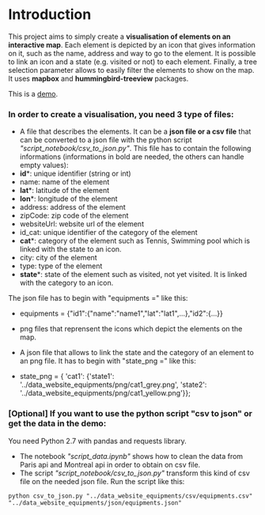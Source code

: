 # Introduction

This project aims to simply create a **visualisation of elements on an interactive map**. Each element is depicted by an icon that gives information on it, such as the name, address and way to go to the element. It is possible to link an icon and a state (e.g. visited or not) to each element. Finally, a tree selection parameter allows to easily filter the elements to show on the map. It uses **mapbox** and **hummingbird-treeview** packages.

This is a [demo](http://floriantoque.github.io/visu_city_equipments/website_equipments/map_equipments.html).

### In order to create a visualisation, you need 3 type of files:  

 * A file that describes the elements. It can be a **json file or  a csv file** that can be converted to a json file with the python script _"script\_notebook/csv\_to\_json.py"_. This file has to contain the following informations (informations in bold are needed, the others can handle empty values):
  * **id***: unique identifier (string or int)
  * name: name of the element
  * **lat***: latitude of the element
  * **lon***: longitude of the element
  * address: address of the element
  * zipCode: zip code of the element
  * websiteUrl: website url of the element
  * id_cat: unique identifier of the category of the element
  * **cat***: category of the element such as Tennis, Swimming pool which is linked with the state to an icon.
  * city: city of the element
  * type: type of the element
  * **state***: state of the element such as visited, not yet visited. It is linked with the category to an icon.
 
 The json file has to begin with "equipments =" like this:
 
  *  equipments = {"id1":{"name":"name1","lat":"lat1",...},"id2":{...}}

 * png files that reprensent the icons which depict the elements on the map. 
 * A json file that allows to link the state and the category of an element to an png file. It has to begin with "state\_png =" like this:
  * state\_png = { 'cat1': {'state1': '../data\_website\_equipments/png/cat1\_grey.png', 'state2': '../data\_website\_equipments/png/cat1_yellow.png'}};

### [Optional] If you want to use the python script "csv to json" or get the data in the demo:
You need Python 2.7 with pandas and requests library.

 * The notebook _"script\_data.ipynb"_ shows how to clean the data from Paris api and Montreal api in order to obtain on csv file.
 * The script _"script\_notebook/csv\_to\_json.py"_ transform this kind of csv file on the needed json file. Run the script like this:
 ```
python csv_to_json.py "../data_website_equipments/csv/equipments.csv" "../data_website_equipments/json/equipments.json"
```